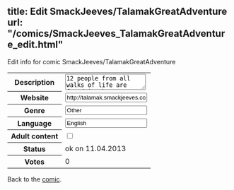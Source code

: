 title: Edit SmackJeeves/TalamakGreatAdventure
url: "/comics/SmackJeeves_TalamakGreatAdventure_edit.html"
---
Edit info for comic SmackJeeves/TalamakGreatAdventure

<form name="comic" action="http://gaepostmail.appengine.com/comic" name="post">
<table class="comicinfo">
<tr>
<th>Description</th><td><textarea name="description">12 people from all walks of life are found in the greatest challenge of their lives. These 12 people were born with a special gift that they must master in order to save the world from the evil corporation of Ysane and Ursula Eckar. They want to harness the power that these people have to enslave mankind and summon the ancient monsters that were once the fall of the 12 in a past life.</textarea></td>
</tr>
<tr>
<th>Website</th><td><input type="text" name="url" value="http://talamak.smackjeeves.com/comics/"/></td>
</tr>
<tr>
<th>Genre</th><td><input type="text" name="genre" value="Other"/></td>
</tr>
<tr>
<th>Language</th><td><input type="text" name="language" value="English"/></td>
</tr>
<tr>
<th>Adult content</th><td><input type="checkbox" name="adult" value="adult" /></td>
</tr>
<tr>
<th>Status</th><td>ok on 11.04.2013</td>
</tr>
<tr>
<th>Votes</th><td>0</div></td>
</tr>
</table>
</form>

Back to the [comic](/comics/SmackJeeves_TalamakGreatAdventure.html).
